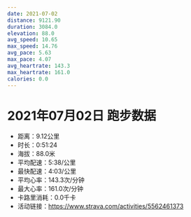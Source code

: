 ```yaml
---
date: 2021-07-02
distance: 9121.90
duration: 3084.0
elevation: 88.0
avg_speed: 10.65
max_speed: 14.76
avg_pace: 5.63
max_pace: 4.07
avg_heartrate: 143.3
max_heartrate: 161.0
calories: 0.0
---
```


# 2021年07月02日 跑步数据

- 距离：9.12公里
- 时长：0:51:24
- 海拔：88.0米
- 平均配速：5:38/公里
- 最快配速：4:03/公里
- 平均心率：143.3次/分钟
- 最大心率：161.0次/分钟
- 卡路里消耗：0.0千卡
- 活动链接：https://www.strava.com/activities/5562461373
